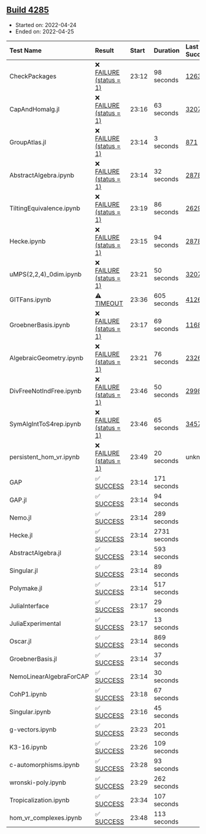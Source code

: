 ## [Build 4285](https://oscarci.mathematik.uni-kl.de/job/oscar-stable/4285/)

* Started on: 2022-04-24
* Ended on: 2022-04-25

| Test Name    | Result | Start | Duration | Last Success | First Failure |
|:-------------|:-------|:------|:---------|:-------------|:--------------|
| CheckPackages | ❌ [FAILURE (status = 1)](https://oscarci.mathematik.uni-kl.de/job/oscar-stable/4285/artifact/logs/build-4285/CheckPackages.log) | 23:12 | 98 seconds | [1263](https://oscarci.mathematik.uni-kl.de/job/oscar-stable/1263/) | [1264](https://oscarci.mathematik.uni-kl.de/job/oscar-stable/1264/) |
| CapAndHomalg.jl | ❌ [FAILURE (status = 1)](https://oscarci.mathematik.uni-kl.de/job/oscar-stable/4285/artifact/logs/build-4285/CapAndHomalg.jl.log) | 23:16 | 63 seconds | [3207](https://oscarci.mathematik.uni-kl.de/job/oscar-stable/3207/) | [3208](https://oscarci.mathematik.uni-kl.de/job/oscar-stable/3208/) |
| GroupAtlas.jl | ❌ [FAILURE (status = 1)](https://oscarci.mathematik.uni-kl.de/job/oscar-stable/4285/artifact/logs/build-4285/GroupAtlas.jl.log) | 23:14 | 3 seconds | [871](https://oscarci.mathematik.uni-kl.de/job/oscar-stable/871/) | [872](https://oscarci.mathematik.uni-kl.de/job/oscar-stable/872/) |
| AbstractAlgebra.ipynb | ❌ [FAILURE (status = 1)](https://oscarci.mathematik.uni-kl.de/job/oscar-stable/4285/artifact/logs/build-4285/AbstractAlgebra.ipynb.log) | 23:14 | 32 seconds | [2878](https://oscarci.mathematik.uni-kl.de/job/oscar-stable/2878/) | [2879](https://oscarci.mathematik.uni-kl.de/job/oscar-stable/2879/) |
| TiltingEquivalence.ipynb | ❌ [FAILURE (status = 1)](https://oscarci.mathematik.uni-kl.de/job/oscar-stable/4285/artifact/logs/build-4285/TiltingEquivalence.ipynb.log) | 23:19 | 86 seconds | [2629](https://oscarci.mathematik.uni-kl.de/job/oscar-stable/2629/) | [2630](https://oscarci.mathematik.uni-kl.de/job/oscar-stable/2630/) |
| Hecke.ipynb | ❌ [FAILURE (status = 1)](https://oscarci.mathematik.uni-kl.de/job/oscar-stable/4285/artifact/logs/build-4285/Hecke.ipynb.log) | 23:15 | 94 seconds | [2878](https://oscarci.mathematik.uni-kl.de/job/oscar-stable/2878/) | [2879](https://oscarci.mathematik.uni-kl.de/job/oscar-stable/2879/) |
| uMPS(2,2,4)_0dim.ipynb | ❌ [FAILURE (status = 1)](https://oscarci.mathematik.uni-kl.de/job/oscar-stable/4285/artifact/logs/build-4285/uMPS-2-2-4-_0dim.ipynb.log) | 23:21 | 50 seconds | [3207](https://oscarci.mathematik.uni-kl.de/job/oscar-stable/3207/) | [3208](https://oscarci.mathematik.uni-kl.de/job/oscar-stable/3208/) |
| GITFans.ipynb | ⚠ [TIMEOUT](https://oscarci.mathematik.uni-kl.de/job/oscar-stable/4285/artifact/logs/build-4285/GITFans.ipynb.log) | 23:36 | 605 seconds | [4126](https://oscarci.mathematik.uni-kl.de/job/oscar-stable/4126/) | [4127](https://oscarci.mathematik.uni-kl.de/job/oscar-stable/4127/) |
| GroebnerBasis.ipynb | ❌ [FAILURE (status = 1)](https://oscarci.mathematik.uni-kl.de/job/oscar-stable/4285/artifact/logs/build-4285/GroebnerBasis.ipynb.log) | 23:17 | 69 seconds | [1168](https://oscarci.mathematik.uni-kl.de/job/oscar-stable/1168/) | [1169](https://oscarci.mathematik.uni-kl.de/job/oscar-stable/1169/) |
| AlgebraicGeometry.ipynb | ❌ [FAILURE (status = 1)](https://oscarci.mathematik.uni-kl.de/job/oscar-stable/4285/artifact/logs/build-4285/AlgebraicGeometry.ipynb.log) | 23:21 | 76 seconds | [2326](https://oscarci.mathematik.uni-kl.de/job/oscar-stable/2326/) | [2327](https://oscarci.mathematik.uni-kl.de/job/oscar-stable/2327/) |
| DivFreeNotIndFree.ipynb | ❌ [FAILURE (status = 1)](https://oscarci.mathematik.uni-kl.de/job/oscar-stable/4285/artifact/logs/build-4285/DivFreeNotIndFree.ipynb.log) | 23:46 | 50 seconds | [2998](https://oscarci.mathematik.uni-kl.de/job/oscar-stable/2998/) | [2999](https://oscarci.mathematik.uni-kl.de/job/oscar-stable/2999/) |
| SymAlgIntToS4rep.ipynb | ❌ [FAILURE (status = 1)](https://oscarci.mathematik.uni-kl.de/job/oscar-stable/4285/artifact/logs/build-4285/SymAlgIntToS4rep.ipynb.log) | 23:46 | 65 seconds | [3457](https://oscarci.mathematik.uni-kl.de/job/oscar-stable/3457/) | [3458](https://oscarci.mathematik.uni-kl.de/job/oscar-stable/3458/) |
| persistent_hom_vr.ipynb | ❌ [FAILURE (status = 1)](https://oscarci.mathematik.uni-kl.de/job/oscar-stable/4285/artifact/logs/build-4285/persistent_hom_vr.ipynb.log) | 23:49 | 20 seconds | unknown | unknown |
| GAP | ✅ [SUCCESS](https://oscarci.mathematik.uni-kl.de/job/oscar-stable/4285/artifact/logs/build-4285/GAP.log) | 23:14 | 171 seconds |  |  |
| GAP.jl | ✅ [SUCCESS](https://oscarci.mathematik.uni-kl.de/job/oscar-stable/4285/artifact/logs/build-4285/GAP.jl.log) | 23:14 | 94 seconds |  |  |
| Nemo.jl | ✅ [SUCCESS](https://oscarci.mathematik.uni-kl.de/job/oscar-stable/4285/artifact/logs/build-4285/Nemo.jl.log) | 23:14 | 289 seconds |  |  |
| Hecke.jl | ✅ [SUCCESS](https://oscarci.mathematik.uni-kl.de/job/oscar-stable/4285/artifact/logs/build-4285/Hecke.jl.log) | 23:14 | 2731 seconds |  |  |
| AbstractAlgebra.jl | ✅ [SUCCESS](https://oscarci.mathematik.uni-kl.de/job/oscar-stable/4285/artifact/logs/build-4285/AbstractAlgebra.jl.log) | 23:14 | 593 seconds |  |  |
| Singular.jl | ✅ [SUCCESS](https://oscarci.mathematik.uni-kl.de/job/oscar-stable/4285/artifact/logs/build-4285/Singular.jl.log) | 23:14 | 89 seconds |  |  |
| Polymake.jl | ✅ [SUCCESS](https://oscarci.mathematik.uni-kl.de/job/oscar-stable/4285/artifact/logs/build-4285/Polymake.jl.log) | 23:14 | 517 seconds |  |  |
| JuliaInterface | ✅ [SUCCESS](https://oscarci.mathematik.uni-kl.de/job/oscar-stable/4285/artifact/logs/build-4285/JuliaInterface.log) | 23:17 | 29 seconds |  |  |
| JuliaExperimental | ✅ [SUCCESS](https://oscarci.mathematik.uni-kl.de/job/oscar-stable/4285/artifact/logs/build-4285/JuliaExperimental.log) | 23:17 | 13 seconds |  |  |
| Oscar.jl | ✅ [SUCCESS](https://oscarci.mathematik.uni-kl.de/job/oscar-stable/4285/artifact/logs/build-4285/Oscar.jl.log) | 23:14 | 869 seconds |  |  |
| GroebnerBasis.jl | ✅ [SUCCESS](https://oscarci.mathematik.uni-kl.de/job/oscar-stable/4285/artifact/logs/build-4285/GroebnerBasis.jl.log) | 23:14 | 37 seconds |  |  |
| NemoLinearAlgebraForCAP | ✅ [SUCCESS](https://oscarci.mathematik.uni-kl.de/job/oscar-stable/4285/artifact/logs/build-4285/NemoLinearAlgebraForCAP.log) | 23:14 | 30 seconds |  |  |
| CohP1.ipynb | ✅ [SUCCESS](https://oscarci.mathematik.uni-kl.de/job/oscar-stable/4285/artifact/logs/build-4285/CohP1.ipynb.log) | 23:18 | 67 seconds |  |  |
| Singular.ipynb | ✅ [SUCCESS](https://oscarci.mathematik.uni-kl.de/job/oscar-stable/4285/artifact/logs/build-4285/Singular.ipynb.log) | 23:16 | 45 seconds |  |  |
| g-vectors.ipynb | ✅ [SUCCESS](https://oscarci.mathematik.uni-kl.de/job/oscar-stable/4285/artifact/logs/build-4285/g-vectors.ipynb.log) | 23:23 | 201 seconds |  |  |
| K3-16.ipynb | ✅ [SUCCESS](https://oscarci.mathematik.uni-kl.de/job/oscar-stable/4285/artifact/logs/build-4285/K3-16.ipynb.log) | 23:26 | 109 seconds |  |  |
| c-automorphisms.ipynb | ✅ [SUCCESS](https://oscarci.mathematik.uni-kl.de/job/oscar-stable/4285/artifact/logs/build-4285/c-automorphisms.ipynb.log) | 23:28 | 93 seconds |  |  |
| wronski-poly.ipynb | ✅ [SUCCESS](https://oscarci.mathematik.uni-kl.de/job/oscar-stable/4285/artifact/logs/build-4285/wronski-poly.ipynb.log) | 23:29 | 262 seconds |  |  |
| Tropicalization.ipynb | ✅ [SUCCESS](https://oscarci.mathematik.uni-kl.de/job/oscar-stable/4285/artifact/logs/build-4285/Tropicalization.ipynb.log) | 23:34 | 107 seconds |  |  |
| hom_vr_complexes.ipynb | ✅ [SUCCESS](https://oscarci.mathematik.uni-kl.de/job/oscar-stable/4285/artifact/logs/build-4285/hom_vr_complexes.ipynb.log) | 23:48 | 113 seconds |  |  |
